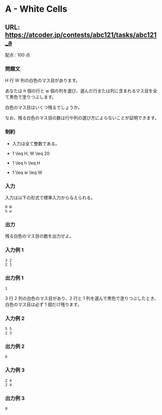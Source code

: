 # A - White Cells 
## URL: https://atcoder.jp/contests/abc121/tasks/abc121_a 

配点 : 100 点




### 問題文

H 行 W 列の白色のマス目があります。


あなたは h 個の行と w 個の列を選び、選んだ行または列に含まれるマス目を全て黒色で塗りつぶします。


白色のマス目はいくつ残るでしょうか。


なお、残る白色のマス目の数は行や列の選び方によらないことが証明できます。






### 制約



* 入力は全て整数である。

* 1 \leq H, W \leq 20

* 1 \leq h \leq H

* 1 \leq w \leq W









### 入力

入力は以下の形式で標準入力から与えられる。



``` 
H W
h w
``` 





### 出力

残る白色のマス目の数を出力せよ。








### 入力例 1


``` 
3 2
2 1
``` 





### 出力例 1


``` 
1
``` 

3 行 2 列の白色のマス目があり、2 行と 1 列を選んで黒色で塗りつぶしたとき、白色のマス目は必ず 1 個だけ残ります。







### 入力例 2


``` 
5 5
2 3
``` 





### 出力例 2


``` 
6
``` 






### 入力例 3


``` 
2 4
2 4
``` 





### 出力例 3


``` 
0
```